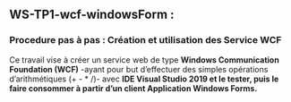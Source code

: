<h2>WS-TP1-wcf-windowsForm :</h2>
<h3>Procedure pas à pas  : Création et utilisation des Service WCF</h3>

Ce travail vise à créer un service web de type <b>Windows Communication Foundation (WCF)</b>
-ayant pour but d’effectuer des simples opérations d’arithmétiques (+ - * /)- 
avec <b>IDE Visual Studio 2019 et le tester<b>, 
puis le faire consommer à partir d’un client <b>Application Windows Forms</b>. 
